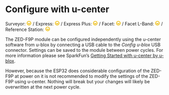 # Configure with u-center

Surveyor: ![Feature Partially Supported](img/Icons/YellowDot.png) / Express: ![Feature Partially Supported](img/Icons/YellowDot.png) / Express Plus: ![Feature Partially Supported](img/Icons/YellowDot.png) / Facet: ![Feature Partially Supported](img/Icons/YellowDot.png) / Facet L-Band: ![Feature Partially Supported](img/Icons/YellowDot.png) / Reference Station: ![Feature Partially Supported](img/Icons/YellowDot.png)

The ZED-F9P module can be configured independently using the u-center software from u-blox by connecting a USB cable to the *Config u-blox* USB connector. Settings can be saved to the module between power cycles. For more information please see SparkFun’s [Getting Started with u-center by u-blox](https://learn.sparkfun.com/tutorials/getting-started-with-u-center-for-u-blox/all).

However, because the ESP32 does considerable configuration of the ZED-F9P at power on it is not recommended to modify the settings of the ZED-F9P using u-center. Nothing will break but your changes will likely be overwritten at the next power cycle.
